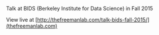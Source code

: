 Talk at BIDS (Berkeley Institute for Data Science) in Fall 2015

View live at [http://thefreemanlab.com/talk-bids-fall-2015/](thefreemanlab.com)

